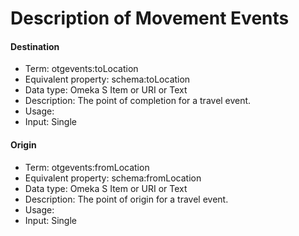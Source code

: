 # Description of Movement Events

#### **Destination**

* Term: otgevents:toLocation
* Equivalent property: schema:toLocation
* Data type: Omeka S Item or URI or Text
* Description: The point of completion for a travel event.
* Usage:
* Input: Single

#### **Origin**

* Term: otgevents:fromLocation
* Equivalent property: schema:fromLocation
* Data type: Omeka S Item or URI or Text
* Description: The point of origin for a travel event.
* Usage:
* Input: Single
